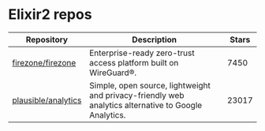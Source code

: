 # Elixir2 repos

| Repository                                                    | Description                                                                                          | Stars |
| ------------------------------------------------------------- | ---------------------------------------------------------------------------------------------------- | ----- |
| [firezone/firezone](https://github.com/firezone/firezone)     | Enterprise-ready zero-trust access platform built on WireGuard®.                                     | 7450  |
| [plausible/analytics](https://github.com/plausible/analytics) | Simple, open source, lightweight and privacy-friendly web analytics alternative to Google Analytics. | 23017 |
